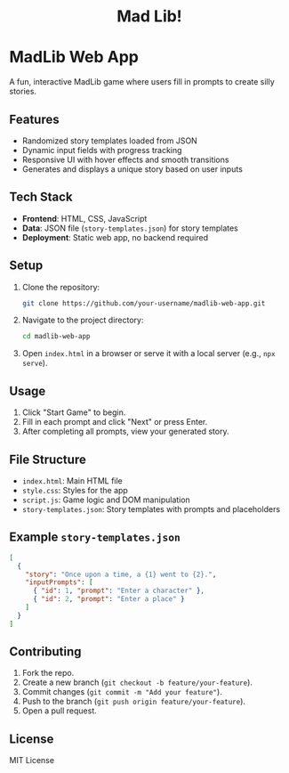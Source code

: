 <h1 align="center">Mad Lib!</h1>


# MadLib Web App

A fun, interactive MadLib game where users fill in prompts to create silly stories.

## Features
- Randomized story templates loaded from JSON
- Dynamic input fields with progress tracking
- Responsive UI with hover effects and smooth transitions
- Generates and displays a unique story based on user inputs

## Tech Stack
- **Frontend**: HTML, CSS, JavaScript
- **Data**: JSON file (`story-templates.json`) for story templates
- **Deployment**: Static web app, no backend required

## Setup
1. Clone the repository:
   ```bash
   git clone https://github.com/your-username/madlib-web-app.git
   ```
2. Navigate to the project directory:
   ```bash
   cd madlib-web-app
   ```
3. Open `index.html` in a browser or serve it with a local server (e.g., `npx serve`).

## Usage
1. Click "Start Game" to begin.
2. Fill in each prompt and click "Next" or press Enter.
3. After completing all prompts, view your generated story.

## File Structure
- `index.html`: Main HTML file
- `style.css`: Styles for the app
- `script.js`: Game logic and DOM manipulation
- `story-templates.json`: Story templates with prompts and placeholders

## Example `story-templates.json`
```json
[
  {
    "story": "Once upon a time, a {1} went to {2}.",
    "inputPrompts": [
      { "id": 1, "prompt": "Enter a character" },
      { "id": 2, "prompt": "Enter a place" }
    ]
  }
]
```

## Contributing
1. Fork the repo.
2. Create a new branch (`git checkout -b feature/your-feature`).
3. Commit changes (`git commit -m "Add your feature"`).
4. Push to the branch (`git push origin feature/your-feature`).
5. Open a pull request.

## License
MIT License

